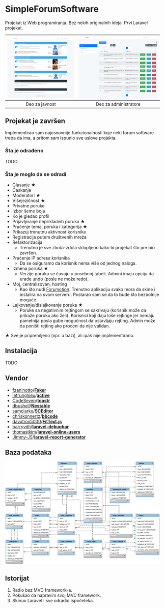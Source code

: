 # SimpleForumSoftware

Projekat iz Web programiranja. Bez nekih originalnih ideja. Prvi Laravel projekat.

| ![publicarea](doc/publicarea.png) | ![adminarea](doc/adminarea.png) |
|:---:|:---:|
| Deo za javnost | Deo za administratore |

## Projekat je završen

Implementirao sam najosnovnije funkcionalnosti koje neki forum software treba da ima, a pritom sam ispunio sve uslove projekta.

### Šta je odrađeno

TODO

### Šta je moglo da se odradi

* Glasanje ★
* Ćaskanje
* Moderatori ★
* Višejezičnost ★
* Privatne poruke
* Izbor šeme boja
* Ko je gledao profil
* Prijavljivanje neprikladnih poruka ★
* Praćenje tema, poruka i kategorija ★
* Prikazuj trenutnu aktivnost korisnika
* Registracija putem društvenih mreža
* Refaktorizacija
  * Trenutno je sve zbrda-zdola sklopljeno kako bi projekat što pre bio završen.
* Praćenje IP adresa korisnika
  * Da se osiguramo da korisnik nema više od jednog naloga.
* Izmena poruka ★
  * Verzije poruka se čuvaju u posebnoj tabeli. Admini imaju opciju da urade undo (posle ne može redo).
* Moj, centralizovan, hosting
  * Kao što nudi [Forumotion](https://www.forumotion.com/). Trenutno aplikaciju svako mora da skine i instalira na svom serveru. Postarao sam se da to bude što bezbolnije moguće.
* Lajkovanje/dislajkovanje poruka ★
  * Poruke sa negativnim rejtingom se sakrivaju (korisnik može da prikaže poruku ako želi). Korisnici koji daju loše rejtinge jer nemaju pametnija posla gube mogućnost da ostavljaju rejting. Admin može da poništi rejting ako proceni da nije validan.

★ Sve je pripremljeno (npr. u bazi), ali ipak nije implementirano.

## Instalacija

TODO

## Vendor

* [fzaninotto](https://github.com/fzaninotto)/**[Faker](https://github.com/fzaninotto/Faker)**
* [letrunghieu](https://github.com/letrunghieu)/**[active](https://github.com/letrunghieu/active)**
* [CodeSeven](https://github.com/CodeSeven)/**[toastr](https://github.com/CodeSeven/toastr)**
* [dbushell](https://github.com/dbushell)/**[Nestable](https://github.com/dbushell/Nestable)**
* [samclarke](https://github.com/samclarke)/**[SCEditor](https://github.com/samclarke/SCEditor)**
* [chriskonnertz](https://github.com/chriskonnertz)/**[bbcode](https://github.com/chriskonnertz/bbcode)**
* [davatron5000](https://github.com/davatron5000)/**[FitText.js](https://github.com/davatron5000/FitText.js)**
* [barryvdh](https://github.com/barryvdh)/**[laravel-debugbar](https://github.com/barryvdh/laravel-debugbar)**
* [thomastkim](https://github.com/thomastkim)/**[laravel-online-users](https://github.com/thomastkim/laravel-online-users)**
* [Jimmy-JS](https://github.com/Jimmy-JS)/**[laravel-report-generator](https://github.com/Jimmy-JS/laravel-report-generator)**

## Baza podataka
![model](doc/model.png)

## Istorijat

1. Radio bez MVC framework-a.
2. Pokušao da napravim svoj MVC framework.
3. Skinuo Laravel i sve odradio ispočeteka.
